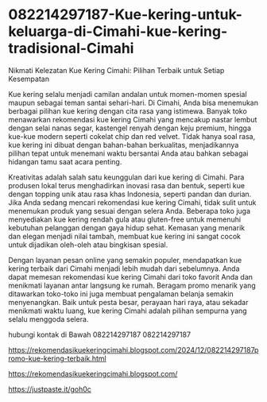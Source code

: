 # 082214297187-Kue-kering-untuk-keluarga-di-Cimahi-kue-kering-tradisional-Cimahi

Nikmati Kelezatan Kue Kering Cimahi: Pilihan Terbaik untuk Setiap Kesempatan

Kue kering selalu menjadi camilan andalan untuk momen-momen spesial maupun sebagai teman santai sehari-hari. Di Cimahi, Anda bisa menemukan berbagai pilihan kue kering dengan cita rasa yang istimewa. Banyak toko menawarkan rekomendasi kue kering Cimahi yang mencakup nastar lembut dengan selai nanas segar, kastengel renyah dengan keju premium, hingga kue-kue modern seperti cokelat chip dan red velvet. Tidak hanya soal rasa, kue kering ini dibuat dengan bahan-bahan berkualitas, menjadikannya pilihan tepat untuk menemani waktu bersantai Anda atau bahkan sebagai hidangan tamu saat acara penting.

Kreativitas adalah salah satu keunggulan dari kue kering di Cimahi. Para produsen lokal terus menghadirkan inovasi rasa dan bentuk, seperti kue dengan topping unik atau rasa khas Indonesia, seperti pandan dan durian. Jika Anda sedang mencari rekomendasi kue kering Cimahi, tidak sulit untuk menemukan produk yang sesuai dengan selera Anda. Beberapa toko juga menyediakan kue kering rendah gula atau gluten-free untuk memenuhi kebutuhan pelanggan dengan gaya hidup sehat. Kemasan yang menarik dan elegan menjadi nilai tambah, membuat kue kering ini sangat cocok untuk dijadikan oleh-oleh atau bingkisan spesial.

Dengan layanan pesan online yang semakin populer, mendapatkan kue kering terbaik dari Cimahi menjadi lebih mudah dari sebelumnya. Anda dapat memesan rekomendasi kue kering Cimahi dari toko favorit Anda dan menikmati layanan antar langsung ke rumah. Beragam promo menarik yang ditawarkan toko-toko ini juga membuat pengalaman belanja semakin menyenangkan. Baik untuk pesta besar, perayaan hari raya, atau sekadar menikmati waktu luang, kue kering Cimahi adalah pilihan sempurna yang selalu menggoda selera.

hubungi kontak di Bawah 082214297187 082214297187

https://rekomendasikuekeringcimahi.blogspot.com/2024/12/082214297187promo-kue-kering-terbaik.html

https://rekomendasikuekeringcimahi.blogspot.com/

https://justpaste.it/goh0c
